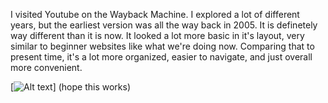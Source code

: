 I visited Youtube on the Wayback Machine. I explored a lot of different years, but the earliest version was all the way
back in 2005. It is definetely way different than it is now. It looked a lot more basic in it's layout, very similar to beginner 
websites like what we're doing now. Comparing that to present time, it's a lot more organized, easier to navigate, and just overall
more convenient.

[![Alt text](screenshot.jpg)] (hope this works)
